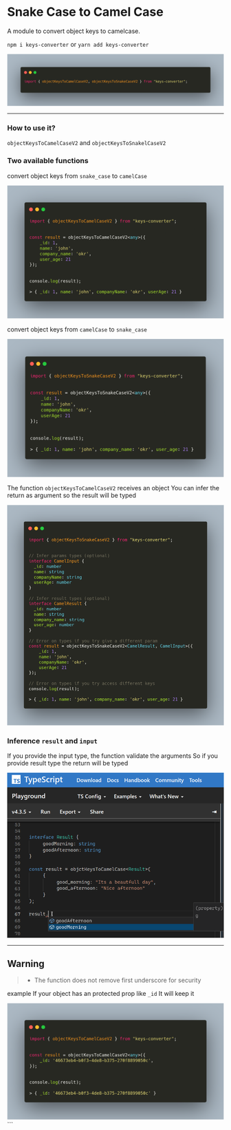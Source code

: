 # Snake Case to Camel Case

A module to convert object keys to camelcase.

`npm i keys-converter` or `yarn add keys-converter`

<img src="./readme/fn_import.png">

---

### How to use it?

`objectKeysToCamelCaseV2` and `objectKeysToSnakelCaseV2`

### Two available functions

convert object keys from `snake_case` to `camelCase`

<img src="./readme/to_camel_case.png">

convert object keys from `camelCase` to `snake_case`

<img src="./readme/to_snake_case.png">

The function `objectKeysToCamelCaseV2` receives an object
You can infer the return as argument so the result will be typed

<img src="./readme/types.png">

### Inference `result` and `input`

If you provide the input type, the function validate the arguments
So if you provide result type the return will be typed

<img src="./readme/inference-2.png">

---

## Warning

> - The function does not remove first underscore for security

example
If your object has an protected prop like `_id` It will keep it

<img src="./readme/keep_id.png">
```
